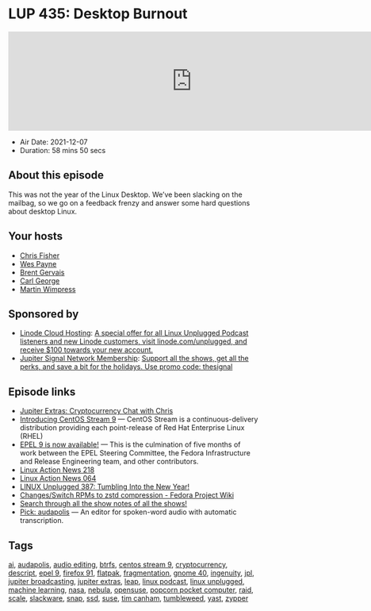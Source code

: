 # LUP 435: Desktop Burnout

<iframe src="https://player.fireside.fm/v2/RUkczH-V+hv1zJL54?theme=dark" width="740" height="200" frameborder="0" scrolling="no"></iframe>

* Air Date: 2021-12-07
* Duration: 58 mins 50 secs

## About this episode

This was not the year of the Linux Desktop. We’ve been slacking on the mailbag, so we go on a feedback frenzy and answer some hard questions about desktop Linux.

## Your hosts
* [Chris Fisher](https://linuxunplugged.com/hosts/chrislas)
* [Wes Payne](https://linuxunplugged.com/hosts/wes)
* [Brent Gervais](https://linuxunplugged.com/hosts/brent)
* [Carl George](https://linuxunplugged.com/guests/carlgeorge)
* [Martin Wimpress](https://linuxunplugged.com/guests/martinwimpress)

## Sponsored by

  * [Linode Cloud Hosting](https://linode.com/unplugged): [A special offer for all Linux Unplugged Podcast listeners and new Linode customers, visit linode.com/unplugged, and receive $100 towards your new account. ](https://linode.com/unplugged)
  * [Jupiter Signal Network Membership](https://jupitersignal.memberful.com/checkout?plan=74364&coupon=thesignal): [Support all the shows, get all the perks, and save a bit for the holidays. Use promo code: thesignal](https://jupitersignal.memberful.com/checkout?plan=74364&coupon=thesignal)



## Episode links

  * [Jupiter Extras: Cryptocurrency Chat with Chris](https://extras.show/77 "Jupiter Extras: Cryptocurrency Chat with Chris")
  * [Introducing CentOS Stream 9](https://blog.centos.org/2021/12/introducing-centos-stream-9/ "Introducing CentOS Stream 9") — CentOS Stream is a continuous-delivery distribution providing each point-release of Red Hat Enterprise Linux (RHEL)
  * [EPEL 9 is now available!](https://communityblog.fedoraproject.org/epel-9-is-now-available/ "EPEL 9 is now available!") — This is the culmination of five months of work between the EPEL Steering Committee, the Fedora Infrastructure and Release Engineering team, and other contributors.
  * [Linux Action News 218](https://linuxactionnews.com/218 "Linux Action News 218")
  * [Linux Action News 064](https://notes.jupiterbroadcasting.com/linux-action-news/2018/episode-064/ "Linux Action News 064")
  * [LINUX Unplugged 387: Tumbling Into the New Year!](https://linuxunplugged.com/387 "LINUX Unplugged 387: Tumbling Into the New Year!")
  * [Changes/Switch RPMs to zstd compression - Fedora Project Wiki](https://fedoraproject.org/wiki/Changes/Switch_RPMs_to_zstd_compression "Changes/Switch RPMs to zstd compression - Fedora Project Wiki")
  * [Search through all the show notes of all the shows!](https://notes.jupiterbroadcasting.com/ "Search through all the show notes of all the shows!")
  * [Pick: audapolis](https://github.com/audapolis/audapolis "Pick: audapolis") — An editor for spoken-word audio with automatic transcription.



## Tags

[ai](https://linuxunplugged.com/tags/ai), [audapolis](https://linuxunplugged.com/tags/audapolis), [audio editing](https://linuxunplugged.com/tags/audio%20editing), [btrfs](https://linuxunplugged.com/tags/btrfs), [centos stream 9](https://linuxunplugged.com/tags/centos%20stream%209), [cryptocurrency](https://linuxunplugged.com/tags/cryptocurrency), [descript](https://linuxunplugged.com/tags/descript), [epel 9](https://linuxunplugged.com/tags/epel%209), [firefox 91](https://linuxunplugged.com/tags/firefox%2091), [flatpak](https://linuxunplugged.com/tags/flatpak), [fragmentation](https://linuxunplugged.com/tags/fragmentation), [gnome 40](https://linuxunplugged.com/tags/gnome%2040), [ingenuity](https://linuxunplugged.com/tags/ingenuity), [jpl](https://linuxunplugged.com/tags/jpl), [jupiter broadcasting](https://linuxunplugged.com/tags/jupiter%20broadcasting), [jupiter extras](https://linuxunplugged.com/tags/jupiter%20extras), [leap](https://linuxunplugged.com/tags/leap), [linux podcast](https://linuxunplugged.com/tags/linux%20podcast), [linux unplugged](https://linuxunplugged.com/tags/linux%20unplugged), [machine learning](https://linuxunplugged.com/tags/machine%20learning), [nasa](https://linuxunplugged.com/tags/nasa), [nebula](https://linuxunplugged.com/tags/nebula), [opensuse](https://linuxunplugged.com/tags/opensuse), [popcorn pocket computer](https://linuxunplugged.com/tags/popcorn%20pocket%20computer), [raid](https://linuxunplugged.com/tags/raid), [scale](https://linuxunplugged.com/tags/scale), [slackware](https://linuxunplugged.com/tags/slackware), [snap](https://linuxunplugged.com/tags/snap), [ssd](https://linuxunplugged.com/tags/ssd), [suse](https://linuxunplugged.com/tags/suse), [tim canham](https://linuxunplugged.com/tags/tim%20canham), [tumbleweed](https://linuxunplugged.com/tags/tumbleweed), [yast](https://linuxunplugged.com/tags/yast), [zypper](https://linuxunplugged.com/tags/zypper)